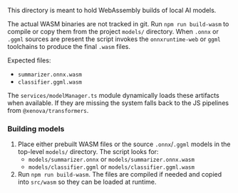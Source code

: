 This directory is meant to hold WebAssembly builds of local AI models.

The actual WASM binaries are not tracked in git. Run `npm run build-wasm` to
compile or copy them from the project `models/` directory. When `.onnx` or
`.ggml` sources are present the script invokes the `onnxruntime-web` or `ggml`
toolchains to produce the final `.wasm` files.

Expected files:
- `summarizer.onnx.wasm`
- `classifier.ggml.wasm`

The `services/modelManager.ts` module dynamically loads these artifacts when
available. If they are missing the system falls back to the JS pipelines from
`@xenova/transformers`.

### Building models

1. Place either prebuilt WASM files or the source `.onnx`/`.ggml` models in the
   top-level `models/` directory. The script looks for:
   - `models/summarizer.onnx` or `models/summarizer.onnx.wasm`
   - `models/classifier.ggml` or `models/classifier.ggml.wasm`
2. Run `npm run build-wasm`. The files are compiled if needed and copied into
   `src/wasm` so they can be loaded at runtime.
